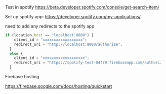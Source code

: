 Test in spotify
https://beta.developer.spotify.com/console/get-search-item/

Set up spotify app:
https://developer.spotify.com/my-applications/

need to add any redirects to the spotify app
``` JavaScript
if (location.host == "localhost:8080") {
    client_id = "xxxxxxxxxxxxxxxxxx";
    redirect_uri = "http://localhost:8080/authorize";
  } 
  else {
    client_id = "xxxxxxxxxxxxxxxxxxx";
    redirect_uri = "https://spotify-test-84f79.firebaseapp.com/authorize";
  }
  ```
Firebase hosting

  https://firebase.google.com/docs/hosting/quickstart